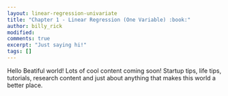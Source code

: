 ```yaml
---
layout: linear-regression-univariate
title: "Chapter 1 - Linear Regression (One Variable) :book:"
author: billy_rick
modified:
comments: true
excerpt: "Just saying hi!"
tags: []
---
```


Hello Beatiful world! Lots of cool content coming soon! Startup tips, life tips, tutorials, research content and just about anything that makes this world a better place.
